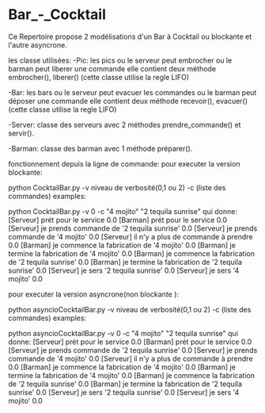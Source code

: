 # Bar_-_Cocktail

Ce Repertoire propose 2 modélisations d'un Bar à Cocktail ou blockante et l'autre asyncrone.

les classe utilisées:
-Pic: les pics ou le serveur peut embrocher ou le barman peut liberer une commande elle contient deux méthode embrocher(), liberer() (cette classe utilise la regle LIFO)

-Bar: les bars ou le serveur peut evacuer les commandes  ou le barman peut déposer une commande elle contient deux méthode recevoir(), evacuer() (cette classe utilise la regle LIFO)

-Server: classe des serveurs avec 2 méthodes prendre_commande() et servir().

-Barman: classe des barman avec 1 méthode préparer().


fonctionnement depuis la ligne de commande:
pour executer la version blockante: 

python CocktailBar.py -v niveau de verbosité(0,1 ou 2) -c (liste des commandes)
examples:

python CocktailBar.py -v 0 -c "4 mojito" "2 tequila sunrise"
qui donne:
[Serveur] prét pour le service    0.0
[Barman] prét pour le service    0.0
[Serveur] je prends commande de '2 tequila sunrise'    0.0
[Serveur] je prends commande de '4 mojito'    0.0
[Serveur] il n'y a plus de commande à prendre    0.0
[Barman] je commence la fabrication de '4 mojito'    0.0
[Barman] je termine la fabrication de '4 mojito'    0.0
[Barman] je commence la fabrication de '2 tequila sunrise'    0.0
[Barman] je termine la fabrication de '2 tequila sunrise'    0.0
[Serveur] je sers '2 tequila sunrise'    0.0
[Serveur] je sers '4 mojito'    0.0


pour executer la version asyncrone(non blockante ): 

python asyncioCocktailBar.py -v niveau de verbosité(0,1 ou 2) -c (liste des commandes)
examples:

python asyncioCocktailBar.py -v 0 -c "4 mojito" "2 tequila sunrise"
qui donne:
[Serveur] prét pour le service    0.0
[Barman] prét pour le service    0.0
[Serveur] je prends commande de '2 tequila sunrise'    0.0
[Serveur] je prends commande de '4 mojito'    0.0
[Serveur] il n'y a plus de commande à prendre    0.0
[Barman] je commence la fabrication de '4 mojito'    0.0
[Barman] je termine la fabrication de '4 mojito'    0.0
[Barman] je commence la fabrication de '2 tequila sunrise'    0.0
[Barman] je termine la fabrication de '2 tequila sunrise'    0.0
[Serveur] je sers '2 tequila sunrise'    0.0
[Serveur] je sers '4 mojito'    0.0






